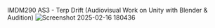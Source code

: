 IMDM290 AS3 - Terp Drift (Audiovisual Work on Unity with Blender & Audition)
![Screenshot 2025-02-16 180436](https://github.com/user-attachments/assets/f24f8859-8606-4d21-99a9-cf8cebae655e)
